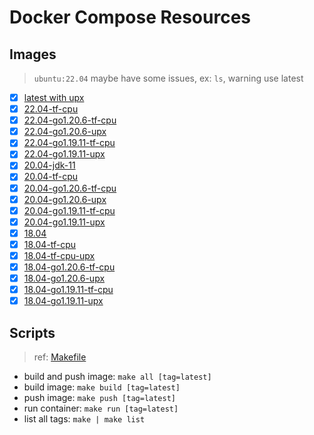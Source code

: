 # Docker Compose Resources

## Images

>`ubuntu:22.04` maybe have some issues, ex: `ls`, warning use latest

- [x] [latest with upx](./latest/Dockerfile)
- [x] [22.04-tf-cpu](./22.04-tf-cpu/Dockerfile)
- [x] [22.04-go1.20.6-tf-cpu](22.04-go1.20.6-tf-cpu/Dockerfile)
- [x] [22.04-go1.20.6-upx](22.04-go1.20.6-upx/Dockerfile)
- [x] [22.04-go1.19.11-tf-cpu](22.04-go1.19.11-tf-cpu/Dockerfile)
- [x] [22.04-go1.19.11-upx](22.04-go1.19.11-upx/Dockerfile)
- [x] [20.04-jdk-11](./20.04-jdk-11/Dockerfile)
- [x] [20.04-tf-cpu](./20.04-tf-cpu/Dockerfile)
- [x] [20.04-go1.20.6-tf-cpu](20.04-go1.20.6-tf-cpu/Dockerfile)
- [x] [20.04-go1.20.6-upx](20.04-go1.20.6-upx/Dockerfile)
- [x] [20.04-go1.19.11-tf-cpu](20.04-go1.19.11-tf-cpu/Dockerfile)
- [x] [20.04-go1.19.11-upx](20.04-go1.19.11-upx/Dockerfile)
- [x] [18.04](./18.04/Dockerfile)
- [x] [18.04-tf-cpu](./18.04-tf-cpu/Dockerfile)
- [x] [18.04-tf-cpu-upx](./18.04-tf-cpu-upx/Dockerfile)
- [x] [18.04-go1.20.6-tf-cpu](18.04-go1.20.6-tf-cpu/Dockerfile)
- [x] [18.04-go1.20.6-upx](18.04-go1.20.6-upx/Dockerfile)
- [x] [18.04-go1.19.11-tf-cpu](18.04-go1.19.11-tf-cpu/Dockerfile)
- [x] [18.04-go1.19.11-upx](./18.04-go1.19.11-upx/Dockerfile)

## Scripts

>ref: [Makefile](./Makefile)

- build and push image: `make all [tag=latest]`
- build image: `make build [tag=latest]`
- push image: `make push [tag=latest]`
- run container: `make run [tag=latest]`
- list all tags: `make | make list`
